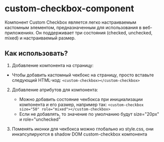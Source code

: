 # custom-checkbox-component
Компонент Custom Checkbox является легко настраиваемым кастомным элементом, предназначенным для использования в веб-приложениях. Он поддерживает три состояния (checked, unchecked, mixed) и настраиваемый размер.

## Как использовать?
1. Добавление компонента на страницу:
- Чтобы добавить кастомный чекбокс на страницу, просто вставьте следующий HTML-код:
  `<custom-checkbox></custom-checkbox>`

2. Добавление атрибутов для компонента:
   
   - Можно добавить состояние чекбокса при инициализации компонента и его размер, например так:
    `<custom-checkbox size="50" role="mixed"></custom-checkbox>`
   - Если не добавлять, то значение по умолчанию будут size="20px" и role="unchecked"
  
3. Поменять иконки для чекбокса можно глобально из style.css, они инкапсулируются в shadow DOM custom-checkbox компонента